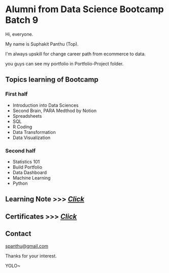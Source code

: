 
# Alumni from Data Science Bootcamp Batch 9
Hi, everyone.

My name is Suphakit Panthu (Top).

I'm always upskill for change career path from ecommerce to data.

you guys can see my portfolio in Portfolio-Project folder.

## Topics learning of Bootcamp
### First half
- Introduction into Data Sciences
- Second Brain, PARA Medthod by Notion
- Spreadsheets
- SQL
- R Coding
- Data Transformation
- Data Visualization

### Second half
- Statistics 101
- Build Portfolio
- Data Dashboard
- Machine Learning
- Python

## Learning Note >>> [_Click_](https://www.notion.so/suphakit-panthu/Tama-Notes-Data-Learning-58a55cbd1f6d416994923dfe66cd2c2e?pvs=4)

## Certificates >>> [_Click_](https://www.notion.so/suphakit-panthu/Certificates-e5566f978ebb414d866d8bbb53df8c7c?pvs=4)

## Contact
spanthu@gmail.com

Thanks for your interest.

YOLO~

